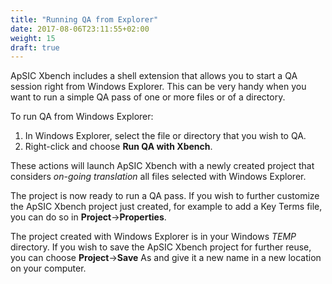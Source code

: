 ```yaml
---
title: "Running QA from Explorer"
date: 2017-08-06T23:11:55+02:00
weight: 15
draft: true
---
```


ApSIC Xbench includes a shell extension that allows you to start a QA session right from Windows Explorer. This can be very handy when you want to run a simple QA pass of one or more files or of a directory.

To run QA from Windows Explorer:

1. In Windows Explorer, select the file or directory that you wish to QA.
2. Right-click and choose **Run QA with Xbench**.

These actions will launch ApSIC Xbench with a newly created project that considers *on-going translation* all files selected with Windows Explorer.

The project is now ready to run a QA pass. If you wish to further customize the ApSIC Xbench project just created, for example to add a Key Terms file, you can do so in **Project**->**Properties**.

The project created with Windows Explorer is in your Windows *TEMP* directory. If you wish to save the ApSIC Xbench project for further reuse, you can choose **Project**->**Save** As and give it a new name in a new location on your computer.
